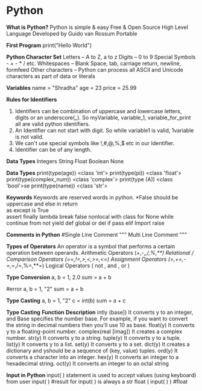 # Python

**What is Python?**
Python is simple & easy
Free & Open Source
High Level Language
Developed by Guido van Rossum
Portable

**First Program**
print("Hello World")

**Python Character Set**
Letters – A to Z, a to z
Digits – 0 to 9
Special Symbols - + - * / etc.
Whitespaces – Blank Space, tab, carriage return, newline, formfeed
Other characters – Python can process all ASCII and Unicode characters as part of data or literals

**Variables**
name = "Shradha"
age = 23
price = 25.99

**Rules for Identifiers**
1. Identifiers can be combination of uppercase and lowercase letters, digits or an underscore(_).
So myVariable, variable_1, variable_for_print all are valid python identifiers.
2. An Identifier can not start with digit. So while variable1 is valid, 1variable is not valid.
3. We can't use special symbols like !,#,@,%,$ etc in our Identifier.
4. Identifier can be of any length.

**Data Types**
Integers
String
Float
Boolean
None

**Data Types**
print(type(age))                      <class 'int'>
print(type(pi))                       <class 'float'>
print(type(complex_num))              <class 'complex'>
print(type (A))                       <class 'bool'>se
print(type(name))                     <class 'str'>

**Keywords**
Keywords are reserved words in python.
*False should be uppercase
and     else     in     return   
as      except   is     True   
assert  finally  lambda break
false   nonlocal with   class
for     None     while  continue 
from    not      yield  def
global  or       del    if
pass    elif     Import raise

**Comments in Python**
#Single Line Comment 
""" Multi Line Comment """

**Types of Operators**
An operator is a symbol that performs a certain operation between operands.
Arithmetic Operators (+,-,*,/,%,**)
Relational / Comparison Operators (==,!=,>,<,>=,<=)
Assignment Operators (=,+=,-=,*=,/=,%=,**=)
Logical Operators ( not , and , or )

**Type Conversion**
a, b = 1, 2.0
sum = a + b

#error
a, b = 1, "2"
sum = a + b

**Type Casting**
a, b = 1, "2"
c = int(b)
sum = a + c

**Type Casting**
**Function**           **Description**
intly (base])          It converts y to an integer, and Base specifies the number base. For example, if you want to convert the string in decimal numbers then 
                       you'll use 10 as base.
float(y)               It converts y to a floating-point number.
complex(real [imag])   It creates a complex number.
str(y)                 It converts y to a string.
tuple(y)               It converts y to a tuple.
list(y)                It converts y to a list.
set(y)                 It converts y to a set.
dict(y)                It creates a dictionary and yshould be a sequence of (key, value) tuples.
ord(y)                 It converts a character into an integer.
hex(y)                 It converts an integer to a hexadecimal string.
oct(y)                 It converts an integer to an octal string

**Input in Python**
input( ) statement is used to accept values (using keyboard) from user
input( ) #result for input( ) is always a str
float ( input( ) ) #float

